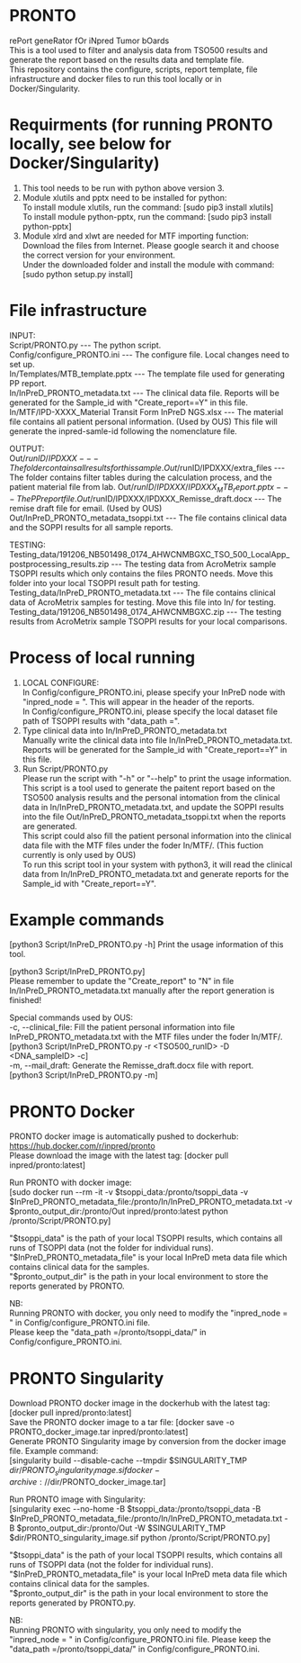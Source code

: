 # PRONTO
rePort geneRator fOr iNpred Tumor bOards    
This is a tool used to filter and analysis data from TSO500 results and generate the report based on the results data and template file.        
This repository contains the configure, scripts, report template, file infrastructure and docker files to run this tool locally or in Docker/Singularity.

# Requirments (for running PRONTO locally, see below for Docker/Singularity)      
1. This tool needs to be run with python above version 3.
2. Module xlutils and pptx need to be installed for python:                                                                                                       
   To install module xlutils, run the command: [sudo pip3 install xlutils]                                                                      
   To install module python-pptx, run the command: [sudo pip3 install python-pptx]                         
3. Module xlrd and xlwt are needed for MTF importing function:                          
   Download the files from Internet. Please google search it and choose the correct version for your environment.                   
   Under the downloaded folder and install the module with command: [sudo python setup.py install]

# File infrastructure
INPUT:                                      
Script/PRONTO.py                                      ---  The python script.                                                  
Config/configure_PRONTO.ini                           ---  The configure file. Local changes need to set up.                                        
In/Templates/MTB_template.pptx                        ---  The template file used for generating PP report.                                                      
In/InPreD_PRONTO_metadata.txt                         ---  The clinical data file. Reports will be generated for the Sample_id with "Create_report==Y" in this file. 
In/MTF/IPD-XXXX_Material Transit Form InPreD NGS.xlsx	---  The material file contains all patient personal information. (Used by OUS) This file will generate the inpred-samle-id following the nomenclature file.                          
                            
OUTPUT:                  
Out/$runID/IPDXXX					                          --- The folder contains all results for this sample.                       
Out/$runID/IPDXXX/extra_files				                --- The folder contains filter tables during the calculation process, and the patient material file from lab.
Out/$runID/IPDXXX/IPDXXX_MTB_report.pptx		        --- The PP report file.                       
Out/$runID/IPDXXX/IPDXXX_Remisse_draft.docx		      --- The remise draft file for email. (Used by OUS)                         
Out/InPreD_PRONTO_metadata_tsoppi.txt			          --- The file contains clinical data and the SOPPI results for all sample reports.              
             
TESTING:                                                            
Testing_data/191206_NB501498_0174_AHWCNMBGXC_TSO_500_LocalApp_postprocessing_results.zip --- The testing data from AcroMetrix sample TSOPPI results which only contains the files PRONTO needs. Move this folder into your local TSOPPI result path for testing.                                                      
Testing_data/InPreD_PRONTO_metadata.txt                                                  --- The file contains clinical data of AcroMetrix samples for testing. Move this file into In/ for testing.                                                      
Testing_data/191206_NB501498_0174_AHWCNMBGXC.zip                                         --- The testing results from AcroMetrix sample TSOPPI results for your local comparisons.                                                                   

# Process of local running
1. LOCAL CONFIGURE:                       
   In Config/configure_PRONTO.ini, please specify your InPreD node with "inpred_node = ". This will appear in the header of the reports.               
   In Config/configure_PRONTO.ini, please specify the local dataset file path of TSOPPI results with "data_path =".                         
2. Type clinical data into In/InPreD_PRONTO_metadata.txt                       
   Manually write the clinical data into file In/InPreD_PRONTO_metadata.txt. Reports will be generated for the Sample_id with "Create_report==Y" in this file.    
3. Run Script/PRONTO.py                                                          
   Please run the script with "-h" or "--help" to print the usage information.                                                                                                       
This script is a tool used to generate the paitent report based on the TSO500 analysis results and the personal intomation from the clinical data in In/InPreD_PRONTO_metadata.txt, and update the SOPPI results into the file Out/InPreD_PRONTO_metadata_tsoppi.txt when the reports are generated.          
This script could also fill the patient personal information into the clinical data file with the MTF files under the foder In/MTF/. (This fuction currently is only used by OUS)                                                                
To run this script tool in your system with python3, it will read the clinical data from In/InPreD_PRONTO_metadata.txt and generate reports for the Sample_id with "Create_report==Y".                             

# Example commands
[python3 Script/InPreD_PRONTO.py -h]
Print the usage information of this tool.             

[python3 Script/InPreD_PRONTO.py]                                           
Please remember to update the "Create_report" to "N" in file In/InPreD_PRONTO_metadata.txt manually after the report generation is finished!             

Special commands used by OUS:               
-c, --clinical_file: Fill the patient personal information into file InPreD_PRONTO_metadata.txt with the MTF files under the foder In/MTF/.      
[python3 Script/InPreD_PRONTO.py -r <TSO500_runID> -D <DNA_sampleID> -c]            
-m, --mail_draft: Generate the Remisse_draft.docx file with report.                         
[python3 Script/InPreD_PRONTO.py -m]

# PRONTO Docker
PRONTO docker image is automatically pushed to dockerhub: https://hub.docker.com/r/inpred/pronto        
Please download the image with the latest tag: [docker pull inpred/pronto:latest]                 

Run PRONTO with docker image:                                                                        
[sudo docker run --rm -it -v $tsoppi_data:/pronto/tsoppi_data -v $InPreD_PRONTO_metadata_file:/pronto/In/InPreD_PRONTO_metadata.txt -v $pronto_output_dir:/pronto/Out inpred/pronto:latest python /pronto/Script/PRONTO.py]       
             
"$tsoppi_data" is the path of your local TSOPPI results, which contains all runs of TSOPPI data (not the folder for individual runs).            
"$InPreD_PRONTO_metadata_file" is your local InPreD meta data file which contains clinical data for the samples.                                      
"$pronto_output_dir" is the path in your local environment to store the reports generated by PRONTO.

NB:              
Running PRONTO with docker, you only need to modify the "inpred_node = " in Config/configure_PRONTO.ini file.            
Please keep the "data_path =/pronto/tsoppi_data/" in Config/configure_PRONTO.ini.

# PRONTO Singularity
Download PRONTO docker image in the dockerhub with the latest tag: [docker pull inpred/pronto:latest]                                                         
Save the PRONTO docker image to a tar file: [docker save -o PRONTO_docker_image.tar inpred/pronto:latest]                                             
Generate PRONTO Singularity image by conversion from the docker image file. Example command:                                                   
[singularity build --disable-cache --tmpdir $SINGULARITY_TMP $dir/PRONTO_singularity_image.sif docker-archive://$dir/PRONTO_docker_image.tar]     

Run PRONTO image with Singularity:                                                                       
[singularity exec --no-home -B $tsoppi_data:/pronto/tsoppi_data -B $InPreD_PRONTO_metadata_file:/pronto/In/InPreD_PRONTO_metadata.txt -B $pronto_output_dir:/pronto/Out -W $SINGULARITY_TMP $dir/PRONTO_singularity_image.sif python /pronto/Script/PRONTO.py]                           

"$tsoppi_data" is the path of your local TSOPPI results, which contains all runs of TSOPPI data (not the folder for individual runs).            
"$InPreD_PRONTO_metadata_file" is your local InPreD meta data file which contains clinical data for the samples.                                      
"$pronto_output_dir" is the path in your local environment to store the reports generated by PRONTO.py.

NB:                   
Running PRONTO with singularity, you only need to modify the "inpred_node = " in Config/configure_PRONTO.ini file. Please keep the "data_path =/pronto/tsoppi_data/" in Config/configure_PRONTO.ini.
